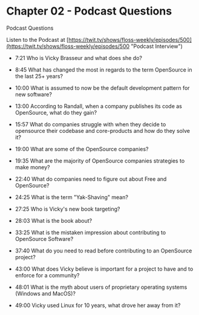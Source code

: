 # Chapter 02 - Podcast Questions

Podcast Questions

Listen to the Podcast at [https://twit.tv/shows/floss-weekly/episodes/500](https://twit.tv/shows/floss-weekly/episodes/500 "Podcast Interview")

* 7:21  Who is Vicky Brasseur and what does she do?

* 8:45 What has changed the most in regards to the term OpenSource in the last 25+ years?

* 10:00 What is assumed to now be the default development pattern for new software?

* 13:00 According to Randall, when a company publishes its code as OpenSource, what do they gain?

* 15:57 What do companies struggle with when they decide to opensource their codebase and core-products and how do they solve it?

* 19:00 What are some of the OpenSource companies?

* 19:35 What are the majority of OpenSource companies strategies to make money?

* 22:40 What do companies need to figure out about Free and OpenSource?

* 24:25 What is the term "Yak-Shaving" mean?

* 27:25 Who is Vicky's new book targeting?

* 28:03 What is the book about?

* 33:25 What is the mistaken impression about contributing to OpenSource Software?

* 37:40 What do you need to read before contributing to an OpenSource project?

* 43:00 What does Vicky believe is important for a project to have and to enforce for a community?

* 48:01 What is the myth about users of proprietary operating systems (Windows and MacOS)?

* 49:00 Vicky used Linux for 10 years, what drove her away from it?
